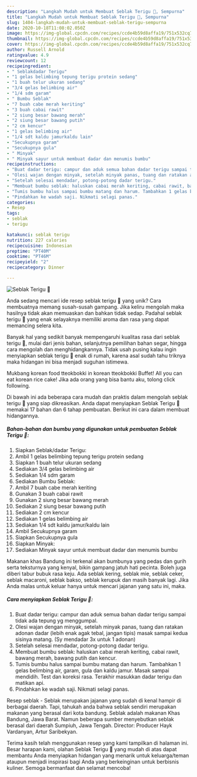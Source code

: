 ```yaml
---
description: "Langkah Mudah untuk Membuat Seblak Terigu 🤭, Sempurna"
title: "Langkah Mudah untuk Membuat Seblak Terigu 🤭, Sempurna"
slug: 1404-langkah-mudah-untuk-membuat-seblak-terigu-sempurna
date: 2020-10-18T11:08:02.050Z
image: https://img-global.cpcdn.com/recipes/ccde4b59d8affa19/751x532cq70/seblak-terigu-🤭-foto-resep-utama.jpg
thumbnail: https://img-global.cpcdn.com/recipes/ccde4b59d8affa19/751x532cq70/seblak-terigu-🤭-foto-resep-utama.jpg
cover: https://img-global.cpcdn.com/recipes/ccde4b59d8affa19/751x532cq70/seblak-terigu-🤭-foto-resep-utama.jpg
author: Russell Arnold
ratingvalue: 4.9
reviewcount: 12
recipeingredient:
- " Seblakdadar Terigu"
- "1 gelas belimbing tepung terigu protein sedang"
- "1 buah telur ukuran sedang"
- "3/4 gelas belimbing air"
- "1/4 sdm garam"
- " Bumbu Seblak"
- "7 buah cabe merah keriting"
- "3 buah cabai rawit"
- "2 siung besar bawang merah"
- "2 siung besar bawang putih"
- "2 cm kencur"
- "1 gelas belimbing air"
- "1/4 sdt kaldu jamurkaldu lain"
- "Secukupnya garam"
- "Secukupnya gula"
- " Minyak"
- " Minyak sayur untuk membuat dadar dan menumis bumbu"
recipeinstructions:
- "Buat dadar terigu: campur dan aduk semua bahan dadar terigu sampai tidak ada tepung yg menggumpal."
- "Olesi wajan dengan minyak, setelah minyak panas, tuang dan ratakan adonan dadar (lebih enak agak tebal, jangan tipis) masak sampai kedua sisinya matang. (Sy mendadar 3x untuk 1 adonan)"
- "Setelah selesai mendadar, potong-potong dadar terigu."
- "Membuat bumbu seblak: haluskan cabai merah keriting, cabai rawit, bawang merah, bawang putih dan kencur."
- "Tumis bumbu halus sampai bumbu matang dan harum. Tambahkan 1 gelas belimbing air, garam, gula dan kaldu jamur. Masak sampai mendidih. Test dan koreksi rasa. Terakhir masukkan dadar terigu dan matikan api."
- "Pindahkan ke wadah saji. Nikmati selagi panas."
categories:
- Resep
tags:
- seblak
- terigu

katakunci: seblak terigu 
nutrition: 227 calories
recipecuisine: Indonesian
preptime: "PT40M"
cooktime: "PT46M"
recipeyield: "2"
recipecategory: Dinner

---
```



![Seblak Terigu 🤭](https://img-global.cpcdn.com/recipes/ccde4b59d8affa19/751x532cq70/seblak-terigu-🤭-foto-resep-utama.jpg)

Anda sedang mencari ide resep seblak terigu 🤭 yang unik? Cara membuatnya memang susah-susah gampang. Jika keliru mengolah maka hasilnya tidak akan memuaskan dan bahkan tidak sedap. Padahal seblak terigu 🤭 yang enak selayaknya memiliki aroma dan rasa yang dapat memancing selera kita.

Banyak hal yang sedikit banyak mempengaruhi kualitas rasa dari seblak terigu 🤭, mulai dari jenis bahan, selanjutnya pemilihan bahan segar, hingga cara mengolah dan menghidangkannya. Tidak usah pusing kalau ingin menyiapkan seblak terigu 🤭 enak di rumah, karena asal sudah tahu triknya maka hidangan ini bisa menjadi suguhan istimewa.

Mukbang korean food tteokbokki in korean tteokbokki Buffet! All you can eat korean rice cake! Jika ada orang yang bisa bantu aku, tolong click following.


Di bawah ini ada beberapa cara mudah dan praktis dalam mengolah seblak terigu 🤭 yang siap dikreasikan. Anda dapat menyiapkan Seblak Terigu 🤭 memakai 17 bahan dan 6 tahap pembuatan. Berikut ini cara dalam membuat hidangannya.

<!--inarticleads1-->

##### Bahan-bahan dan bumbu yang digunakan untuk pembuatan Seblak Terigu 🤭:

1. Siapkan  Seblak/dadar Terigu:
1. Ambil 1 gelas belimbing tepung terigu protein sedang
1. Siapkan 1 buah telur ukuran sedang
1. Sediakan 3/4 gelas belimbing air
1. Sediakan 1/4 sdm garam
1. Sediakan  Bumbu Seblak:
1. Ambil 7 buah cabe merah keriting
1. Gunakan 3 buah cabai rawit
1. Gunakan 2 siung besar bawang merah
1. Sediakan 2 siung besar bawang putih
1. Sediakan 2 cm kencur
1. Sediakan 1 gelas belimbing air
1. Sediakan 1/4 sdt kaldu jamur/kaldu lain
1. Ambil Secukupnya garam
1. Siapkan Secukupnya gula
1. Siapkan  Minyak:
1. Sediakan  Minyak sayur untuk membuat dadar dan menumis bumbu


Makanan khas Bandung ini terkenal akan bumbunya yang pedas dan gurih serta teksturnya yang kenyal, bikin gampang jatuh hati pecinta. Boleh juga diberi tabur bubuk rasa keju. Ada seblak kering, seblak mie, seblak ceker, seblak macaroni, seblak bakso, seblak kerupuk dan masih banyak lagi. Jika Anda malas untuk keluar hanya untuk mencari jajanan yang satu ini, maka. 

<!--inarticleads2-->

##### Cara menyiapkan Seblak Terigu 🤭:

1. Buat dadar terigu: campur dan aduk semua bahan dadar terigu sampai tidak ada tepung yg menggumpal.
1. Olesi wajan dengan minyak, setelah minyak panas, tuang dan ratakan adonan dadar (lebih enak agak tebal, jangan tipis) masak sampai kedua sisinya matang. (Sy mendadar 3x untuk 1 adonan)
1. Setelah selesai mendadar, potong-potong dadar terigu.
1. Membuat bumbu seblak: haluskan cabai merah keriting, cabai rawit, bawang merah, bawang putih dan kencur.
1. Tumis bumbu halus sampai bumbu matang dan harum. Tambahkan 1 gelas belimbing air, garam, gula dan kaldu jamur. Masak sampai mendidih. Test dan koreksi rasa. Terakhir masukkan dadar terigu dan matikan api.
1. Pindahkan ke wadah saji. Nikmati selagi panas.


Resep seblak - Seblak merupakan jajanan yang sudah di kenal hampir di berbagai daerah. Tapi, tahukah anda bahwa seblak sendiri merupakan makanan yang berasal dari kota bandung. Seblak adalah makanan Khas Bandung, Jawa Barat. Namun beberapa sumber menyebutkan seblak berasal dari daerah Sumpiuh, Jawa Tengah. Director: Producer Hayk Vardanyan, Artur Saribekyan. 

Terima kasih telah menggunakan resep yang kami tampilkan di halaman ini. Besar harapan kami, olahan Seblak Terigu 🤭 yang mudah di atas dapat membantu Anda menyiapkan hidangan yang menarik untuk keluarga/teman ataupun menjadi inspirasi bagi Anda yang berkeinginan untuk berbisnis kuliner. Semoga bermanfaat dan selamat mencoba!
